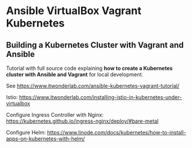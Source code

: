 # Ansible VirtualBox Vagrant Kubernetes
## Building a Kubernetes Cluster with Vagrant and Ansible

Tutorial with full source code explaining **how to create a Kubernetes cluster with Ansible and Vagrant** for local development.

See https://www.itwonderlab.com/ansible-kubernetes-vagrant-tutorial/

Istio: https://www.itwonderlab.com/installing-istio-in-kubernetes-under-virtualbox

Configure Ingress Controller with Nginx: https://kubernetes.github.io/ingress-nginx/deploy/#bare-metal

Configure Helm: https://www.linode.com/docs/kubernetes/how-to-install-apps-on-kubernetes-with-helm/

